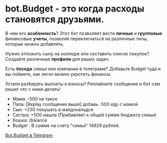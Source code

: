 # bot.Budget - это когда расходы становятся друзьями.

В чем его **особенность**? Этот бот позволяет вести **личные** и **групповые** финансовые **учеты**, позволяя переключаться на различные типы, которые можно добавлять. 

Нужно отложить сыну на колледж или составить список покупок? Создайте различные **профили** для ваших задач. 

Есть **беседа** семьи или компании в телеграме? Добавьте Budget туда и вы поймете, как легко можно укротить финансы.

Устали разбирать выплаты и взносы? Реплайните сообщение и бот сам решит что с ними делать!

- Мама: -500 на такси
- Папа: [Replay сообщения выше] добавь -500 еду с мамой
- Сын: +230 покушать в макдональдсе 
- Сестра: +500 нашла (Прибавляет к общей сумме бюджета семьи)
- Кошка: /balance 
- Budget : В сумме на счету "семья" 14929 рублей. 

[Bot.Budget в Telegram](t.me/Budget_bot)